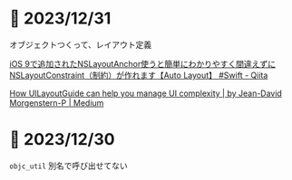 # 📝 2023/12/31

オブジェクトつくって、レイアウト定義

[iOS 9で追加されたNSLayoutAnchor使うと簡単にわかりやすく間違えずにNSLayoutConstraint（制約）が作れます【Auto Layout】 #Swift - Qiita](https://qiita.com/yucovin/items/4bebcc7a8b1088b374c9)


[How UILayoutGuide can help you manage UI complexity | by Jean-David Morgenstern-P | Medium](https://jeandavidpeirolo.medium.com/how-uilayoutguide-can-help-you-manage-ui-complexity-8e911c9bcdd7)

# 📝 2023/12/30

`objc_util` 別名で呼び出せてない
